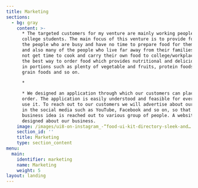 ```yaml
---
title: Marketing
sections:
  - bg: gray
    content: >-
      * The targeted customers for my venture are mainly working people and
      college students. The main focus of this venture is to provide food for
      the people who are busy and have no time to prepare food for themselves
      and also many of the people who live far away from their families and do
      not get time to cook and carry their own food to college/workplace this is
      the best way to order food which provides nutritional and delicious food
      in portions such as plenty of vegetable and fruits, protein foods, whole
      grain foods and so on.

      * 

      * We designed an application through which our customers can place an
      order. The application is easily understood and feasible for everyone to
      use it. To reach out to our customers we will advertise about our business
      in the social media such as YouTube, Facebook and so on, so that our
      business idea is reached out to various group of people. A website is also
      designed about our business.
    image: /images/ui8-on-instagram_-“food-ui-kit-directory-sleek-and….jpg
    section_id: ''
    title: Marketing
    type: section_content
menu:
  main:
    identifier: marketing
    name: Marketing
    weight: 5
layout: landing
---
```


